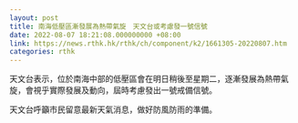 ```yaml
---
layout: post
title: 南海低壓區漸發展為熱帶氣旋　天文台或考慮發一號信號
date: 2022-08-07 18:21:08.000000000 +08:00
link: https://news.rthk.hk/rthk/ch/component/k2/1661305-20220807.htm
categories: rthk
---
```


天文台表示，位於南海中部的低壓區會在明日稍後至星期二，逐漸發展為熱帶氣旋，會視乎實際發展及動向，屆時考慮發出一號戒備信號。

天文台呼籲市民留意最新天氣消息，做好防風防雨的準備。
